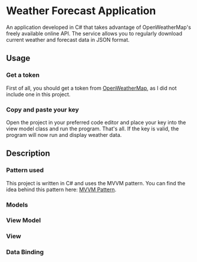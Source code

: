 # Weather Forecast Application 

An application developed in C# that takes advantage of OpenWeatherMap's freely available online API. The service allows you to regularly download current weather and forecast data in JSON format. 

## Usage 
### Get a token 
First of all, you should get a token from [OpenWeatherMap](https://openweathermap.org/), as I did not include one in this project. 
### Copy and paste your key 
Open the project in your preferred code editor and place your key into the view model class and run the program. That's all. If the key is valid, the program will now run and display weather data. 

## Description 
### Pattern used 
This project is written in C# and uses the MVVM pattern. You can find the idea behind this pattern here: [MVVM Pattern](https://en.wikipedia.org/Model–view–viewmodel).
### Models 

### View Model 

### View 

### Data Binding 
